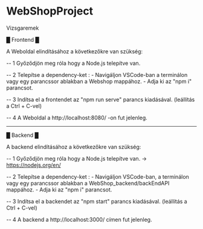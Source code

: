 # WebShopProject
Vizsgaremek

█ Frontend █

A Weboldal elindításához a következőkre van szükség:

-- 1 Győződjön meg róla hogy a Node.js telepítve van.

-- 2 Telepítse a dependency-ket :
        - Navigáljon VSCode-ban a terminálon vagy egy parancssor ablakban
          a Webshop mappához.
        - Adja ki az "npm i" parancsot.

-- 3 Indítsa el a frontendet az "npm run serve" parancs kiadásával. 
(leállítás a Ctrl + C-vel)

-- 4 A Weboldal a http://localhost:8080/ -on fut jelenleg.

-----------------------------------------------------------------------------

█ Backend █

A backend elindításához a következőkre van szükség:

-- 1 Győződjön meg róla hogy a Node.js telepítve van.
        -> https://nodejs.org/en/
        
-- 2 Telepítse a dependency-ket :
        - Navigáljon VSCode-ban, a terminálon vagy egy parancssor ablakban
          a WebShop_backend/backEndAPI mappához.
        - Adja ki az "npm i" parancsot.
        
-- 3 Indítsa el a backendet az "npm start" parancs kiadásával. 
(leállítás a Ctrl + C-vel)

-- 4 A backend a http://localhost:3000/ címen fut jelenleg.

